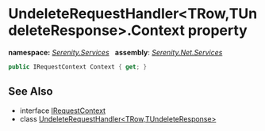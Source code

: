 # UndeleteRequestHandler&lt;TRow,TUndeleteResponse&gt;.Context property
**namespace:** *[Serenity.Services](../../README.md#serenity.services-namespace)*   **assembly**: *[Serenity.Net.Services](../../README.md)*

```csharp
public IRequestContext Context { get; }
```

## See Also

* interface [IRequestContext](../IRequestContext.md)
* class [UndeleteRequestHandler&lt;TRow,TUndeleteResponse&gt;](../UndeleteRequestHandler-2.md)